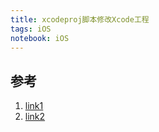 ```yaml
---
title: xcodeproj脚本修改Xcode工程
tags: iOS
notebook: iOS
---
```


## 参考

1. [link1](https://draveness.me/bei-xcodeproj-keng-de-zhe-ji-tian/)
2. [link2](https://juejin.cn/post/6845166890558439437)
